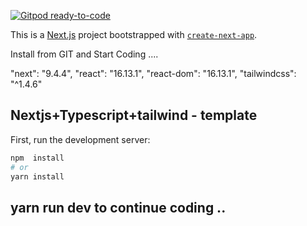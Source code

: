 [![Gitpod ready-to-code](https://img.shields.io/badge/Gitpod-ready--to--code-blue?logo=gitpod)](https://gitpod.io/#https://github.com/panindra2017/Nextjs-Typescript-Tailwindcss-template)

This is a [Next.js](https://nextjs.org/) project bootstrapped with [`create-next-app`](https://github.com/vercel/next.js/tree/canary/packages/create-next-app).

Install from GIT and Start Coding ....

   "next": "9.4.4",
    "react": "16.13.1",
    "react-dom": "16.13.1",
    "tailwindcss": "^1.4.6"

## Nextjs+Typescript+tailwind - template  

First, run the development server:

```bash
npm  install
# or
yarn install
```

 

## yarn run dev   to continue coding .. 

 
